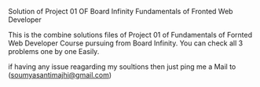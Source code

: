 Solution of Project 01 OF Board Infinity Fundamentals of Fronted Web Developer

This is the combine solutions files of Project 01 of Fundamentals of Fornted Web Developer Course pursuing from Board Infinity.
You can check all 3 problems one by one Easily.

if having any issue reagarding my soultions then just ping me a Mail to (soumyasantimajhi@gmail.com)